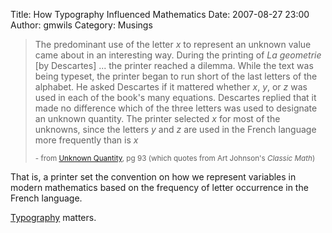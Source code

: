 Title: How Typography Influenced Mathematics
Date: 2007-08-27 23:00
Author: gmwils
Category: Musings

> The predominant use of the letter *x* to represent an unknown value
> came about in an interesting way. During the printing of *La
> geometrie* [by Descartes] ... the printer reached a dilemma. While the
> text was being typeset, the printer began to run short of the last
> letters of the alphabet. He asked Descartes if it mattered whether
> *x*, *y*, or *z* was used in each of the book's many equations.
> Descartes replied that it made no difference which of the three
> letters was used to designate an unknown quantity. The printer
> selected *x* for most of the unknowns, since the letters *y* and *z*
> are used in the French language more frequently than is *x*
>
> <small> - from [Unknown Quantity][], pg 93 (which quotes from Art
> Johnson's *Classic Math*)</small>

That is, a printer set the convention on how we represent variables in
modern mathematics based on the frequency of letter occurrence in the
French language.

[Typography][] matters.

  [Unknown Quantity]: http://www.amazon.com/exec/obidos/asin/0452288533/ref=nosim/pseudofish-20
  [Typography]: http://www.amazon.com/exec/obidos/asin/0881792063/ref=nosim/pseudofish-20
